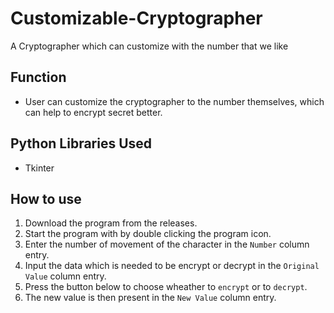 # Customizable-Cryptographer
A Cryptographer which can customize with the number that we like

## Function
- User can customize the cryptographer to the number themselves, which can help to encrypt secret better.

## Python Libraries Used
- Tkinter

## How to use
1. Download the program from the releases.
2. Start the program with by double clicking the program icon.
3. Enter the number of movement of the character in the `Number` column entry.
4. Input the data which is needed to be encrypt or decrypt in the `Original Value` column entry.
5. Press the button below to choose wheather to `encrypt` or to `decrypt`.
6. The new value is then present in the `New Value` column entry.
